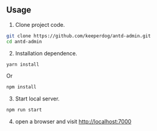 ## Usage

1. Clone project code.

```bash
git clone https://github.com/keeperdog/antd-admin.git
cd antd-admin
```

2. Installation dependence.

```bash
yarn install
```

Or

```bash
npm install
```

3. Start local server.

```bash
npm run start
```

4. open a browser and visit [http://localhost:7000](http://localhost:7000)

